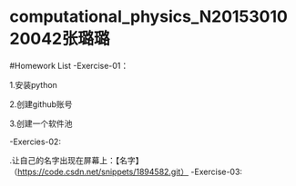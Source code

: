 # computational_physics_N2015301020042张璐璐

#Homework List
-Exercise-01：

1.安装python

2.创建github账号

3.创建一个软件池

-Exercies-02:

.让自己的名字出现在屏幕上：【名字】（https://code.csdn.net/snippets/1894582.git）
-Exercise-03:
